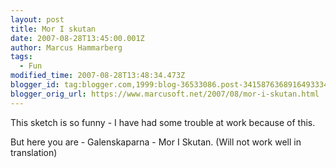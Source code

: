 ```yaml
---
layout: post
title: Mor I skutan
date: 2007-08-28T13:45:00.001Z
author: Marcus Hammarberg
tags:
  - Fun
modified_time: 2007-08-28T13:48:34.473Z
blogger_id: tag:blogger.com,1999:blog-36533086.post-3415876368916493334
blogger_orig_url: https://www.marcusoft.net/2007/08/mor-i-skutan.html
---
```


This sketch is so funny - I have had
some trouble at work because of this.

But here you are - Galenskaparna - Mor I Skutan. (Will
not work well in translation)
